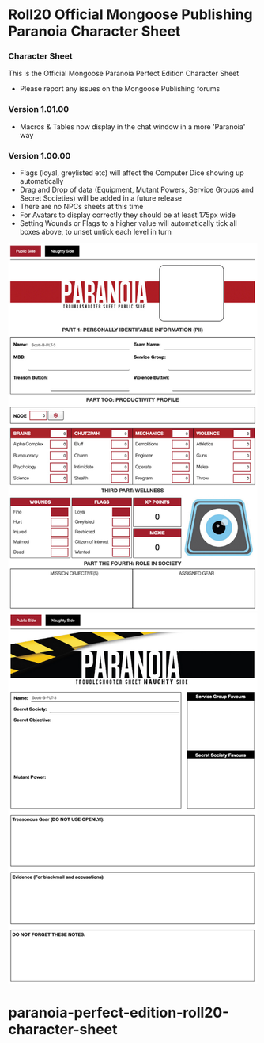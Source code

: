 # Roll20 Official Mongoose Publishing Paranoia Character Sheet

### Character Sheet

This is the Official Mongoose Paranoia Perfect Edition Character Sheet

- Please report any issues on the Mongoose Publishing forums

### Version 1.01.00

- Macros & Tables now display in the chat window in a more 'Paranoia' way

### Version 1.00.00

- Flags (loyal, greylisted etc) will affect the Computer Dice showing up automatically
- Drag and Drop of data (Equipment, Mutant Powers, Service Groups and Secret Societies) will be added in a future release
- There are no NPCs sheets at this time
- For Avatars to display correctly they should be at least 175px wide
- Setting Wounds or Flags to a higher value will automatically tick all boxes above, to unset untick each level in turn

![Image](Official%20Mongoose%20Publishing%20Paranoia%20Character%20Sheet.jpg)
![Image](Official%20Mongoose%20Publishing%20Paranoia%20Character%20Sheet%20Naughty%20Side.jpg)
# paranoia-perfect-edition-roll20-character-sheet
